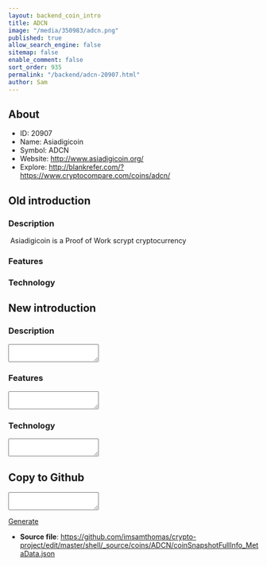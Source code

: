 ```yaml
---
layout: backend_coin_intro
title: ADCN
image: "/media/350983/adcn.png"
published: true
allow_search_engine: false
sitemap: false
enable_comment: false
sort_order: 935
permalink: "/backend/adcn-20907.html"
author: Sam
---
```


## About

- ID: 20907
- Name: Asiadigicoin
- Symbol: ADCN
- Website: http://www.asiadigicoin.org/
- Explore: http://blankrefer.com/?https://www.cryptocompare.com/coins/adcn/


## Old introduction

### Description

<div class="4u 12u$(medium)"><p> Asiadigicoin is a Proof of Work scrypt cryptocurrency</p></div>

### Features


### Technology




## New introduction


### Description
<textarea id="meta_description" name="description"></textarea>

### Features
<textarea id="meta_features" name="features"></textarea>

### Technology
<textarea id="meta_technology" name="technology"></textarea>


## Copy to Github

<textarea id="coinsnapshotfullinfo_metadata"></textarea>

<a href="#gen" onclick="generateMetaDatJson()">Generate</a>

- **Source file**: <a href="https://github.com/imsamthomas/crypto-project/edit/master/shell/_source/coins/ADCN/coinSnapshotFullInfo_MetaData.json">https://github.com/imsamthomas/crypto-project/edit/master/shell/_source/coins/ADCN/coinSnapshotFullInfo_MetaData.json</a>

